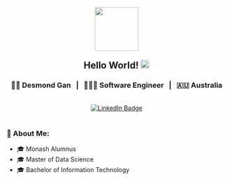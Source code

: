 <div id='header' align='center'>
  <div id='header-content' align='center'>
    <h2><img src='https://media.giphy.com/media/v1.Y2lkPTc5MGI3NjExMzRmMjU4ZmUyY2Q4N2FhYzhjYmZhNjNjZmU5MTg1MDJiYThiNmYyYSZjdD1z/HwBlFQZFcAoUcPHZdX/giphy.gif' width='100' />
      <p>Hello World! <img src="https://media.giphy.com/media/hvRJCLFzcasrR4ia7z/giphy.gif" width='20'/></p>
    </h2>
  </div>
  
  <div id='my-details'>
    <h3>🧑🏻 Desmond Gan &nbsp; | &nbsp; 🧑🏻‍💻 Software Engineer &nbsp; | &nbsp; 🇦🇺 Australia</h3>
  </div>

  <br />
  
  <div id='social-medias'>
    <a href='https://www.linkedin.com/in/tengjie-gan/'>
      <img src='https://img.shields.io/badge/LinkedIn-blue?style=for-the-badge&logo=linkedin&logoColor=white' alt='LinkedIn Badge'/>
    </a>
  </div>
  
  </br>
  
  <div id='about-me' align='left'>
    <h3>👾 About Me:</h3>
      <ul>
        <li>🎓 Monash Alumnus</li>
        <li>🎓 Master of Data Science</li>
        <li>🎓 Bachelor of Information Technology</li>
      </ul>
  </div>
  
</div>
